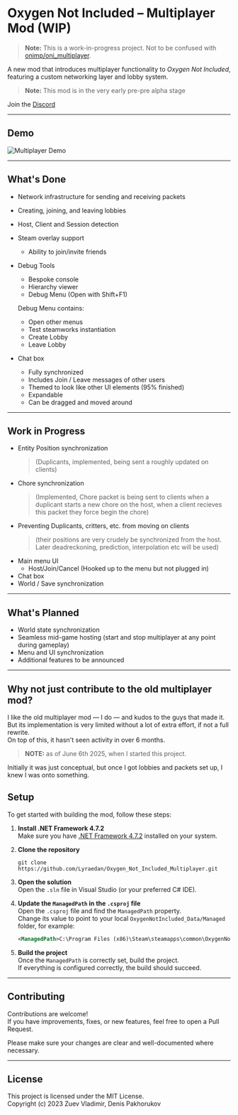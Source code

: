 # Oxygen Not Included – Multiplayer Mod (WIP)

> **Note:** This is a work-in-progress project. Not to be confused with [onimp/oni_multiplayer](https://github.com/onimp/oni_multiplayer).

A new mod that introduces multiplayer functionality to *Oxygen Not Included*, featuring a custom networking layer and lobby system.
> **Note:** This mod is in the very early pre-pre alpha stage

Join the [Discord](https://discord.gg/jpxveK6mmY)

---

## Demo

![Multiplayer Demo](https://i.imgur.com/BDSK0cu.png)

---

## What's Done

- Network infrastructure for sending and receiving packets  
- Creating, joining, and leaving lobbies  
- Host, Client and Session detection  
- Steam overlay support  
  - Ability to join/invite friends
- Debug Tools
  - Bespoke console
  - Hierarchy viewer
  - Debug Menu (Open with Shift+F1)
    
  Debug Menu contains:
    - Open other menus
    - Test steamworks instantiation
    - Create Lobby
    - Leave Lobby

- Chat box
  - Fully synchronized
  - Includes Join / Leave messages of other users
  - Themed to look like other UI elements (95% finished)
  - Expandable
  - Can be dragged and moved around

---

## Work in Progress

- Entity Position synchronization
  >(Duplicants, implemented, being sent a roughly updated on clients)
- Chore synchronization
  >(Implemented, Chore packet is being sent to clients when a duplicant starts a new chore on the host, when a client recieves this packet they force begin the chore)
- Preventing Duplicants, critters, etc. from moving on clients
  >(their positions are very crudely be synchronized from the host. Later deadreckoning, prediction, interpolation etc will be used)
- Main menu UI  
  - Host/Join/Cancel (Hooked up to the menu but not plugged in)
- Chat box
- World / Save synchronization

---

## What's Planned

- World state synchronization  
- Seamless mid-game hosting (start and stop multiplayer at any point during gameplay)  
- Menu and UI synchronization  
- Additional features to be announced  

---

## Why not just contribute to the old multiplayer mod?

I like the old multiplayer mod — I do — and kudos to the guys that made it. But its implementation is very limited without a lot of extra effort, if not a full rewrite.  
On top of this, it hasn't seen activity in over 6 months.  
> **NOTE:** as of June 6th 2025, when I started this project.

Initially it was just conceptual, but once I got lobbies and packets set up, I knew I was onto something.

## Setup

To get started with building the mod, follow these steps:

1. **Install .NET Framework 4.7.2**  
   Make sure you have [.NET Framework 4.7.2](https://dotnet.microsoft.com/en-us/download/dotnet-framework/net472) installed on your system.

2. **Clone the repository**  
   ```
   git clone https://github.com/Lyraedan/Oxygen_Not_Included_Multiplayer.git
   ```

3. **Open the solution**  
   Open the `.sln` file in Visual Studio (or your preferred C# IDE).

4. **Update the `ManagedPath` in the `.csproj` file**  
   Open the `.csproj` file and find the `ManagedPath` property.  
   Change its value to point to your local `OxygenNotIncluded_Data/Managed` folder, for example:
   ```xml
   <ManagedPath>C:\Program Files (x86)\Steam\steamapps\common\OxygenNotIncluded\OxygenNotIncluded_Data\Managed</ManagedPath>
   ```

5. **Build the project**  
   Once the `ManagedPath` is correctly set, build the project.  
   If everything is configured correctly, the build should succeed.

---

## Contributing

Contributions are welcome!  
If you have improvements, fixes, or new features, feel free to open a Pull Request.

Please make sure your changes are clear and well-documented where necessary.

---

## License

This project is licensed under the MIT License.  
Copyright (c) 2023 Zuev Vladimir, Denis Pakhorukov

